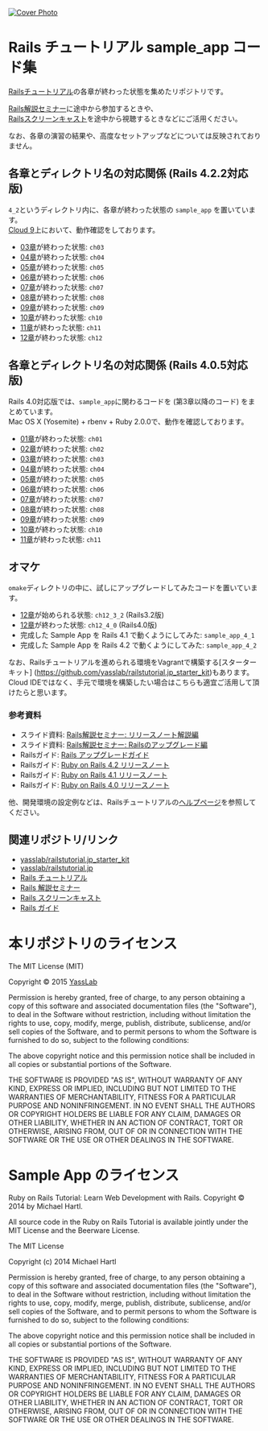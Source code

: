 [![Cover Photo](https://raw.githubusercontent.com/yasslab/sample_apps/master/cover.png)](http://railstutorial.jp/)

# Rails チュートリアル sample_app コード集

[Railsチュートリアル](http://railstutorial.jp/)の各章が終わった状態を集めたリポジトリです。   

[Rails解説セミナー](http://railstutorial.jp/seminars)に途中から参加するときや、   
[Railsスクリーンキャスト](http://railstutorial.jp/screencasts)を途中から視聴するときなどにご活用ください。

なお、各章の演習の結果や、高度なセットアップなどについては反映されておりません。

## 各章とディレクトリ名の対応関係 (Rails 4.2.2対応版)

`4_2`というディレクトリ内に、各章が終わった状態の `sample_app` を置いています。   
[Cloud 9](https://c9.io/)上において、動作確認をしております。

- [03章](http://railstutorial.jp/chapters/static_pages?version=4.2#cha-static_pages)が終わった状態: `ch03`
- [04章](http://railstutorial.jp/chapters/rails_flavored_ruby?version=4.2#cha-rails_flavored_ruby)が終わった状態: `ch04`
- [05章](http://railstutorial.jp/chapters/filling_in_the_layout?version=4.2#cha-filling_in_the_layout)が終わった状態: `ch05`
- [06章](http://railstutorial.jp/chapters/modeling_users?version=4.2#cha-modeling_users)が終わった状態: `ch06`
- [07章](http://railstutorial.jp/chapters/sign_up?version=4.2#cha-sign_up)が終わった状態: `ch07`
- [08章](http://railstutorial.jp/chapters/log_in_log_out?version=4.2#cha-log_in_log_out)が終わった状態: `ch08`
- [09章](http://railstutorial.jp/chapters/updating_and_deleting_users?version=4.2#cha-updating_showing_and_deleting_users)が終わった状態: `ch09`
- [10章](http://railstutorial.jp/chapters/account_activation_password_reset?version=4.2#cha-account_activation_and_password_reset)が終わった状態: `ch10`
- [11章](http://railstutorial.jp/chapters/user_microposts?version=4.2#cha-user_microposts)が終わった状態: `ch11`
- [12章](http://railstutorial.jp/chapters/following_users?version=4.2#cha-following_users)が終わった状態: `ch12`


## 各章とディレクトリ名の対応関係 (Rails 4.0.5対応版)

Rails 4.0対応版では、`sample_app`に関わるコードを (第3章以降のコード) をまとめています。   
Mac OS X (Yosemite) + rbenv + Ruby 2.0.0で、動作を確認しております。

- [01章](http://railstutorial.jp/chapters/beginning?version=4.2#cha-beginning)が終わった状態: `ch01`
- [02章](http://railstutorial.jp/chapters/toy_app?version=4.2#cha-a_toy_app)が終わった状態: `ch02`
- [03章](http://railstutorial.jp/chapters/static-pages?version=4.0#top)が終わった状態: `ch03`
- [04章](http://railstutorial.jp/chapters/rails-flavored-ruby?version=4.0#top)が終わった状態: `ch04`
- [05章](http://railstutorial.jp/chapters/filling-in-the-layout?version=4.0#top)が終わった状態: `ch05`
- [06章](http://railstutorial.jp/chapters/modeling-users?version=4.0#top)が終わった状態: `ch06`
- [07章](http://railstutorial.jp/chapters/sign-up?version=4.0#top)が終わった状態: `ch07`
- [08章](http://railstutorial.jp/chapters/sign-in-sign-out?version=4.0#top)が終わった状態: `ch08`
- [09章](http://railstutorial.jp/chapters/updating-showing-and-deleting-users?version=4.0#top)が終わった状態: `ch09`
- [10章](http://railstutorial.jp/chapters/user-microposts?version=4.0#top)が終わった状態: `ch10`
- [11章](http://railstutorial.jp/chapters/following-users?version=4.0#top)が終わった状態: `ch11`

## オマケ

`omake`ディレクトリの中に、試しにアップグレードしてみたコードを置いています。

- [12章](http://railstutorial.jp/chapters/supplement?version=3.2#top)が始められる状態: `ch12_3_2` (Rails3.2版)
- [12章](http://railstutorial.jp/chapters/supplement?version=3.2#top)が終わった状態: `ch12_4_0` (Rails4.0版)
- 完成した Sample App を Rails 4.1 で動くようにしてみた: `sample_app_4_1`
- 完成した Sample App を Rails 4.2 で動くようにしてみた: `sample_app_4_2`

なお、Railsチュートリアルを進められる環境をVagrantで構築する[スターターキット] (https://github.com/yasslab/railstutorial.jp_starter_kit)もあります。    
Cloud IDEではなく、手元で環境を構築したい場合はこちらも適宜ご活用して頂けたらと思います。

### 参考資料

- スライド資料: [Rails解説セミナー: リリースノート解説編](http://www.slideshare.net/yasulab/rails-50634204)
- スライド資料: [Rails解説セミナー: Railsのアップグレード編](http://www.slideshare.net/yasulab/rails-rails)
- Railsガイド: [Rails アップグレードガイド](http://railsguides.jp/upgrading_ruby_on_rails.html)
- Railsガイド: [Ruby on Rails 4.2 リリースノート](http://railsguides.jp/4_2_release_notes.html)
- Railsガイド: [Ruby on Rails 4.1 リリースノート](http://railsguides.jp/4_1_release_notes.html)
- Railsガイド: [Ruby on Rails 4.0 リリースノート](http://railsguides.jp/4_0_release_notes.html)

他、開発環境の設定例などは、Railsチュートリアルの[ヘルプページ](http://railstutorial.jp/help)を参照してください。


## 関連リポジトリ/リンク

- [yasslab/railstutorial.jp_starter_kit](https://github.com/yasslab/railstutorial.jp_starter_kit)
- [yasslab/railstutorial.jp](https://github.com/yasslab/railstutorial.jp)
- [Rails チュートリアル](http://railstutorial.jp)
- [Rails 解説セミナー](http://railstutorial.jp/seminars)
- [Rails スクリーンキャスト](http://railstutorial.jp/screencasts)
- [Rails ガイド](http://railsguides.jp)


# 本リポジトリのライセンス

The MIT License (MIT)

Copyright &copy; 2015 [YassLab](http://yasslab.jp)

Permission is hereby granted, free of charge, to any person obtaining a copy
of this software and associated documentation files (the "Software"), to deal
in the Software without restriction, including without limitation the rights
to use, copy, modify, merge, publish, distribute, sublicense, and/or sell
copies of the Software, and to permit persons to whom the Software is
furnished to do so, subject to the following conditions:

The above copyright notice and this permission notice shall be included in all
copies or substantial portions of the Software.

THE SOFTWARE IS PROVIDED "AS IS", WITHOUT WARRANTY OF ANY KIND, EXPRESS OR
IMPLIED, INCLUDING BUT NOT LIMITED TO THE WARRANTIES OF MERCHANTABILITY,
FITNESS FOR A PARTICULAR PURPOSE AND NONINFRINGEMENT. IN NO EVENT SHALL THE
AUTHORS OR COPYRIGHT HOLDERS BE LIABLE FOR ANY CLAIM, DAMAGES OR OTHER
LIABILITY, WHETHER IN AN ACTION OF CONTRACT, TORT OR OTHERWISE, ARISING FROM,
OUT OF OR IN CONNECTION WITH THE SOFTWARE OR THE USE OR OTHER DEALINGS IN THE
SOFTWARE.

# Sample App のライセンス

Ruby on Rails Tutorial: Learn Web Development with Rails. Copyright © 2014 by Michael Hartl.

All source code in the Ruby on Rails Tutorial is available jointly under the MIT License and the Beerware License.

The MIT License

Copyright (c) 2014 Michael Hartl

Permission is hereby granted, free of charge, to any person obtaining a copy
of this software and associated documentation files (the "Software"), to deal
in the Software without restriction, including without limitation the rights
to use, copy, modify, merge, publish, distribute, sublicense, and/or sell
copies of the Software, and to permit persons to whom the Software is
furnished to do so, subject to the following conditions:

The above copyright notice and this permission notice shall be included in
all copies or substantial portions of the Software.

THE SOFTWARE IS PROVIDED "AS IS", WITHOUT WARRANTY OF ANY KIND, EXPRESS OR
IMPLIED, INCLUDING BUT NOT LIMITED TO THE WARRANTIES OF MERCHANTABILITY,
FITNESS FOR A PARTICULAR PURPOSE AND NONINFRINGEMENT.  IN NO EVENT SHALL THE
AUTHORS OR COPYRIGHT HOLDERS BE LIABLE FOR ANY CLAIM, DAMAGES OR OTHER
LIABILITY, WHETHER IN AN ACTION OF CONTRACT, TORT OR OTHERWISE, ARISING FROM,
OUT OF OR IN CONNECTION WITH THE SOFTWARE OR THE USE OR OTHER DEALINGS IN
THE SOFTWARE.


